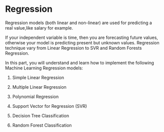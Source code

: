 # Regression
Regression models (both linear and non-linear) are used for predicting a real value,like salary for example.

If your independent variable is time, then you are forecasting future values, otherwise your model is predicting present but unknown values. Regression technique vary from Linear Regression to SVR and Random Forests Regression.

In this part, you will understand and learn how to implement the following Machine Learning Regression models:

1. Simple Linear Regression

2. Multiple Linear Regression

3. Polynomial Regression

4. Support Vector for Regression (SVR)

5. Decision Tree Classification

6. Random Forest Classification
